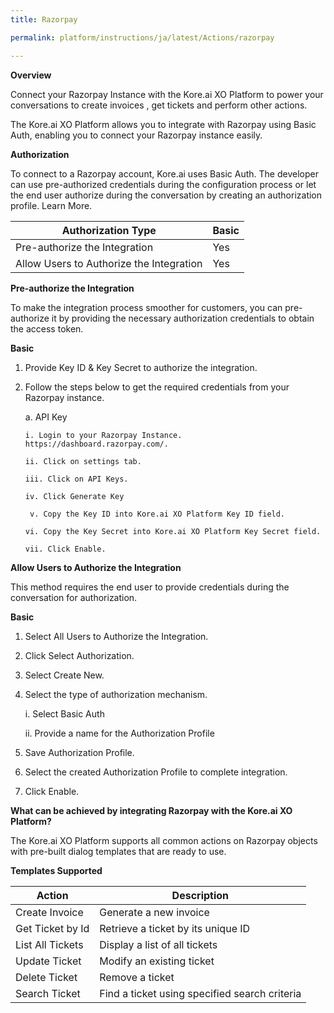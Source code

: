 ```yaml
---
title: Razorpay

permalink: platform/instructions/ja/latest/Actions/razorpay

---
```


<base target="_blank">
<container>

**Overview**

Connect your Razorpay Instance with the Kore.ai XO Platform to power your conversations to create invoices , get tickets and perform other actions.

The Kore.ai XO Platform allows you to integrate with Razorpay using Basic Auth, enabling you to connect your Razorpay instance easily. 

</container>

<container>

**Authorization**
 
To connect to a Razorpay account, Kore.ai uses Basic Auth. The developer can use pre-authorized credentials during the configuration process or let the end user authorize during the conversation by creating an authorization profile. Learn More.
 
 
 |Authorization Type                      | Basic |
 |----------------------------------------|-------|
 |Pre-authorize the Integration           |  Yes  |
 |Allow Users to Authorize the Integration|  Yes  |


**Pre-authorize the Integration**
 
 To make the integration process smoother for customers, you can pre-authorize it by providing the necessary authorization credentials to obtain the access token.

**Basic**
 
1. Provide Key ID & Key Secret to authorize the integration.  
2. Follow the steps below to get the required credentials from your Razorpay instance.
 
   a.  API Key
 
       i. Login to your Razorpay Instance. https://dashboard.razorpay.com/.

       ii. Click on settings tab.

       iii. Click on API Keys.

       iv. Click Generate Key

        v. Copy the Key ID into Kore.ai XO Platform Key ID field.

       vi. Copy the Key Secret into Kore.ai XO Platform Key Secret field.
 
       vii. Click Enable.

 
**Allow Users to Authorize the Integration**
 
This method requires the end user to provide credentials during the conversation for authorization.
 
**Basic**
 
1. Select All Users to Authorize the Integration.
2. Click Select Authorization.
3. Select Create New.
4. Select the type of authorization mechanism. 
 
    i. Select Basic Auth
  
   ii. Provide a name for the Authorization Profile
 
5. Save Authorization Profile.
 
6. Select the created Authorization Profile to complete integration.
 
7. Click Enable.

 
</container>
 
<container>

**What can be achieved by integrating Razorpay with the Kore.ai XO Platform?**
 
 The Kore.ai XO Platform supports all common actions on Razorpay objects with pre-built dialog templates that are ready to use. 
 
**Templates Supported**

| Action           | Description            |
|------------------|------------------------|
|Create Invoice     |Generate a new invoice|
|Get Ticket by Id   |Retrieve a ticket by its unique ID|
|List All Tickets |Display a list of all tickets|
|Update Ticket  |Modify an existing ticket|
|Delete Ticket     |Remove a ticket|
|Search Ticket     |Find a ticket using specified search criteria|

</container>


